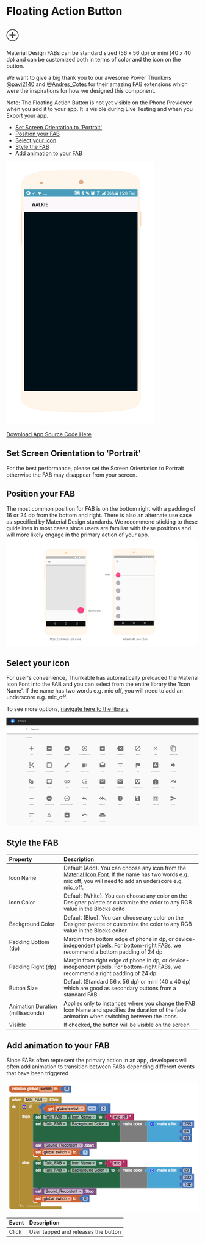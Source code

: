 # Floating Action Button

## ![](../../../../.gitbook/assets/fab-icon.png)

Material Design FABs can be standard sized \(56 x 56 dp\) or mini \(40 x 40 dp\) and can be customized both in terms of color and the icon on the button.

We want to give a big thank you to our awesome Power Thunkers [@pavi2140](https://community.thunkable.com/t/fab-extension-material-ui-feature/3488) and [@Andres\_Cotes](https://community.thunkable.com/t/fab-with-material-icon-ttf-paid-extension/4712) for their amazing FAB extensions which were the inspirations for how we designed this component.

Note: The Floating Action Button is not yet visible on the Phone Previewer when you add it to your app. It is visible during Live Testing and when you Export your app.

* [Set Screen Orientation to 'Portrait'](floating-action-button.md#set-screen-orientation-to-portrait)
* [Position your FAB](floating-action-button.md#position-your-fab)
* [Select your icon](floating-action-button.md#select-your-icon)
* [Style the FAB](floating-action-button.md#style-the-fab)
* [Add animation to your FAB](floating-action-button.md#add-animation-to-your-fab)

![](../../../../.gitbook/assets/thunkable_walkie.gif)

[Download App Source Code Here](https://goo.gl/PwQ2uA)

## Set Screen Orientation to 'Portrait'

For the best performance, please set the Screen Orientation to Portrait otherwise the FAB may disappear from your screen.

## Position your FAB

The most common position for FAB is on the bottom right with a padding of 16 or 24 dp from the bottom and right. There is also an alternate use case as specified by Material Design standards. We recommend sticking to these guidelines in most cases since users are familiar with these positions and will more likely engage in the primary action of your app.![](../../../../.gitbook/assets/fab-fig-1.png)

## Select your icon

For user's convenience, Thunkable has automatically preloaded the Material Icon Font into the FAB and you can select from the entire library the 'Icon Name'. If the name has two words e.g. mic off, you will need to add an underscore e.g. mic\_off.

To see more options, [navigate here to the library](https://material.io/icons/)

![](../../../../.gitbook/assets/fab-fig-2.png)

## Style the FAB

| Property | Description |
| :--- | :--- |
| Icon Name | Default \(Add\). You can choose any icon from the [Material Icon Font](https://material.io/icons/). If the name has two words e.g. mic off, you will need to add an underscore e.g. mic\_off. |
| Icon Color | Default \(White\). You can choose any color on the Designer palette or customize the color to any RGB value in the Blocks edito |
| Background Color | Default \(Blue\). You can choose any color on the Designer palette or customize the color to any RGB value in the Blocks editor |
| Padding Bottom \(dp\) | Margin from bottom edge of phone in dp, or device-independent pixels. For bottom-right FABs, we recommend a bottom padding of 24 dp |
| Padding Right \(dp\) | Margin from right edge of phone in dp, or device-independent pixels. For bottom-right FABs, we recommend a right padding of 24 dp |
| Button Size | Default \(Standard 56 x 56 dp\) or mini \(40 x 40 dp\) which are good as secondary buttons from a standard FAB. |
| Animation Duration \(milliseconds\) | Applies only to instances where you change the FAB Icon Name and specifies the duration of the fade animation when switching between the icons. |
| Visible | If checked, the button will be visible on the screen |

## Add animation to your FAB

Since FABs often represent the primary action in an app, developers will often add animation to transition between FABs depending different events that have been triggered

![](../../../../.gitbook/assets/fab-fig-3.png)

| Event | Description |
| :--- | :--- |
| Click | User tapped and releases the button |

